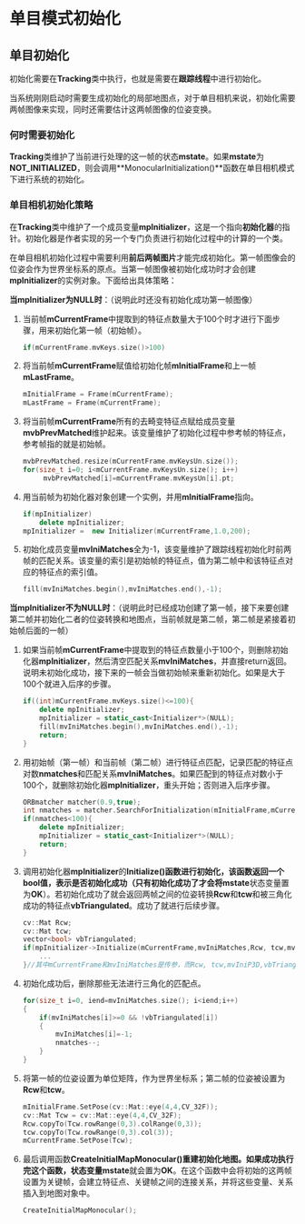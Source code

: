 # 单目模式初始化

## 单目初始化

初始化需要在**Tracking**类中执行，也就是需要在**跟踪线程**中进行初始化。

当系统刚刚启动时需要生成初始化的局部地图点，对于单目相机来说，初始化需要两帧图像来实现，同时还需要估计这两帧图像的位姿变换。

### 何时需要初始化

**Tracking**类维护了当前进行处理的这一帧的状态**mstate**。如果**mstate**为**NOT_INITIALIZED**，则会调用**MonocularInitialization()**函数在单目相机模式下进行系统的初始化。

### 单目相机初始化策略

在**Tracking**类中维护了一个成员变量**mpInitializer**，这是一个指向**初始化器**的指针。初始化器是作者实现的另一个专门负责进行初始化过程中的计算的一个类。

在单目相机初始化过程中需要利用**前后两帧图片**才能完成初始化。第一帧图像会的位姿会作为世界坐标系的原点。当第一帧图像被初始化成功时才会创建**mpInitializer**的实例对象。下面给出具体策略：

**当mpInitializer为NULL时**：（说明此时还没有初始化成功第一帧图像）

1. 当前帧**mCurrentFrame**中提取到的特征点数量大于100个时才进行下面步骤，用来初始化第一帧（初始帧）。

   ```c++
   if(mCurrentFrame.mvKeys.size()>100)
   ```

   

2. 将当前帧**mCurrentFrame**赋值给初始化帧**mInitialFrame**和上一帧**mLastFrame**。

   ```c++
   mInitialFrame = Frame(mCurrentFrame);
   mLastFrame = Frame(mCurrentFrame);
   ```

   

3. 将当前帧**mCurrentFrame**所有的去畸变特征点赋给成员变量**mvbPrevMatched**维护起来。该变量维护了初始化过程中参考帧的特征点，参考帧指的就是初始帧。

   ```c++
   mvbPrevMatched.resize(mCurrentFrame.mvKeysUn.size());
   for(size_t i=0; i<mCurrentFrame.mvKeysUn.size(); i++)
       	mvbPrevMatched[i]=mCurrentFrame.mvKeysUn[i].pt;
   ```

   

4. 用当前帧为初始化器对象创建一个实例，并用**mInitialFrame**指向。

   ```c++
   if(mpInitializer)
       delete mpInitializer;
   mpInitializer =  new Initializer(mCurrentFrame,1.0,200);
   ```

   

5. 初始化成员变量**mvIniMatches**全为-1，该变量维护了跟踪线程初始化时前两帧的匹配关系。该变量的索引是初始帧的特征点，值为第二帧中和该特征点对应的特征点的索引值。

   ```c++
   fill(mvIniMatches.begin(),mvIniMatches.end(),-1);
   ```

**当mpInitializer不为NULL时**：（说明此时已经成功创建了第一帧，接下来要创建第二帧并初始化二者的位姿转换和地图点，当前帧就是第二帧，第二帧是紧接着初始帧后面的一帧）

1. 如果当前帧**mCurrentFrame**中提取到的特征点数量小于100个，则删除初始化器**mpInitializer**，然后清空匹配关系**mvIniMatches**，并直接return返回。说明未初始化成功，接下来的一帧会当做初始帧来重新初始化。如果是大于100个就进入后序的步骤。

   ```c++
   if((int)mCurrentFrame.mvKeys.size()<=100){
       delete mpInitializer;
       mpInitializer = static_cast<Initializer*>(NULL);
       fill(mvIniMatches.begin(),mvIniMatches.end(),-1);
       return;
   }
   ```

2. 用初始帧（第一帧）和当前帧（第二帧）进行特征点匹配，记录匹配的特征点对数**nmatches**和匹配关系**mvIniMatches**。如果匹配到的特征点对数小于100个，就删除初始化器**mpInitializer**，重头开始；否则进入后序步骤。

   ```c++
   ORBmatcher matcher(0.9,true);
   int nmatches = matcher.SearchForInitialization(mInitialFrame,mCurrentFrame,mvbPrevMatched,mvIniMatches,100);
   if(nmatches<100){
       delete mpInitializer;
       mpInitializer = static_cast<Initializer*>(NULL);
       return;
   }
   ```

   

3. 调用初始化器**mpInitializer**的**Initialize()**函数进行初始化，该函数返回一个bool值，表示是否初始化成功（只有初始化成功了才会将**mstate**状态变量置为**OK**）。若初始化成功了就会返回两帧之间的位姿转换**Rcw**和**tcw**和被三角化成功的特征点**vbTriangulated**。成功了就进行后续步骤。

   ```c++
   cv::Mat Rcw;
   cv::Mat tcw;
   vector<bool> vbTriangulated;
   if(mpInitializer->Initialize(mCurrentFrame,mvIniMatches,Rcw, tcw,mvIniP3D,vbTriangulated)){
       ...
   }//其中mCurrentFrame和mvIniMatches是传参，而Rcw, tcw,mvIniP3D,vbTriangulated都是返回值。其中mvIniP3D表示初始化过程中匹配后进行三角化得到的空间点，vbTriangulated是个bool列表表示该特征点是否被三角化了。
   ```

4. 初始化成功后，删除那些无法进行三角化的匹配点。

   ```c++
   for(size_t i=0, iend=mvIniMatches.size(); i<iend;i++)
   {
       if(mvIniMatches[i]>=0 && !vbTriangulated[i])
       {
           mvIniMatches[i]=-1;
           nmatches--;
       }
   }
   ```

5. 将第一帧的位姿设置为单位矩阵，作为世界坐标系；第二帧的位姿被设置为**Rcw**和**tcw**。

   ```c++
   mInitialFrame.SetPose(cv::Mat::eye(4,4,CV_32F));
   cv::Mat Tcw = cv::Mat::eye(4,4,CV_32F);
   Rcw.copyTo(Tcw.rowRange(0,3).colRange(0,3));
   tcw.copyTo(Tcw.rowRange(0,3).col(3));
   mCurrentFrame.SetPose(Tcw);
   ```

6. 最后调用函数**CreateInitialMapMonocular()**重建初始化地图。如果成功执行完这个函数，状态变量**mstate**就会置为**OK**。在这个函数中会将初始的这两帧设置为关键帧，会建立特征点、关键帧之间的连接关系，并将这些变量、关系插入到地图对象中。

   ```c++
   CreateInitialMapMonocular();
   ```

   